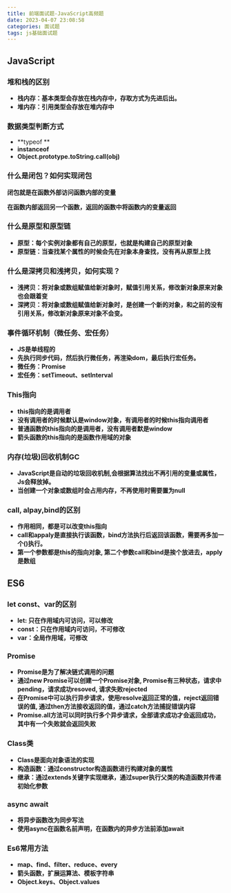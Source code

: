 ```yaml
---
title: 前端面试题-JavaScript高频题
date: 2023-04-07 23:08:58
categories: 面试题
tags: js基础面试题
---
```


## JavaScript

### 堆和栈的区别

* **栈内存：基本类型会存放在栈内存中，存取方式为先进后出。**
* **堆内存：引用类型会存放在堆内存中**

### 数据类型判断方式

* **typeof **
* **instanceof**
* **Object.prototype.toString.call(obj)**

### 什么是闭包？如何实现闭包

**闭包就是在函数外部访问函数内部的变量**

**在函数内部返回另一个函数，返回的函数中将函数内的变量返回**

### 什么是原型和原型链

* **原型：每个实例对象都有自己的原型，也就是构建自己的原型对象**
* **原型链：当查找某个属性的时候会先在对象本身查找，没有再从原型上找**

### 什么是深拷贝和浅拷贝，如何实现？

* **浅拷贝：将对象或数组赋值给新对象时，赋值引用关系，修改新对象原来对象也会跟着变**
* **深拷贝：将对象或数组赋值给新对象时，是创建一个新的对象，和之前的没有引用关系，修改新对象原来对象不会变。**

### 事件循环机制（微任务、宏任务）

* **JS是单线程的**
* **先执行同步代码，然后执行微任务，再渲染dom，最后执行宏任务。**
* **微任务：Promise**
* **宏任务：setTimeout、setInterval**

### This指向

* **this指向的是调用者**
* **没有调用者的时候默认是window对象，有调用者的时候this指向调用者**
* **普通函数的this指向的是调用者，没有调用者默是window**
* **箭头函数的this指向的是函数作用域的对象**

### 内存(垃圾)回收机制GC

* **JavaScript是自动的垃圾回收机制,会根据算法找出不再引用的变量或属性，Js会释放掉。**
* **当创建一个对象或数组时会占用内存，不再使用时需要置为null**

### call, alpay,bind的区别

* **作用相同，都是可以改变this指向**
* **call和appaly是直接执行该函数，bind方法执行后返回该函数，需要再多加一个()执行。**
* **第一个参数都是this的指向对象, 第二个参数call和bind是挨个放进去，apply是数组**

## ES6

### let  const、var的区别

* **let: 只在作用域内可访问，可以修改**
* **const：只在作用域内可访问，不可修改**
* **var：全局作用域，可修改**

### Promise

* **Promise是为了解决链式调用的问题**
* **通过new Promise可以创建一个Promise对象, Promise有三种状态，请求中pending，请求成功resoved, 请求失败rejected**
* **在Promise中可以执行异步请求，使用resolve返回正常的值，reject返回错误的值, 通过then方法接收返回的值，通过catch方法捕捉错误内容**
* **Promise.all方法可以同时执行多个异步请求，全部请求成功才会返回成功，其中有一个失败就会返回失败**

### Class类

* **Class是面向对象语法的实现**
* **构造函数：通过constructor构造函数进行构建对象的属性**
* **继承：通过extends关键字实现继承，通过super执行父类的构造函数并传递初始化参数**

### async await

* **将异步函数改为同步写法**
* **使用async在函数名前声明，在函数内的异步方法前添加await**

### Es6常用方法

* **map、find、filter、reduce、every**
* **箭头函数，扩展运算法、模板字符串**
* **Object.keys、Object.values**
